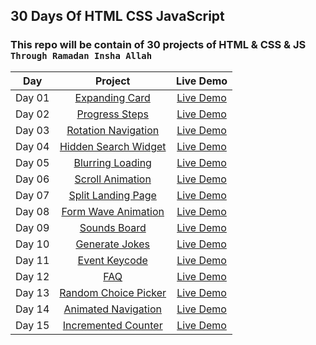 ## 30 Days Of HTML CSS JavaScript

### This repo will be contain of 30 projects of HTML &amp; CSS &amp; JS `Through Ramadan Insha Allah`

|  Day  |            Project             | Live Demo |
| :-: | :----------------------------: | :-------: |
| Day 01  |       [Expanding Card](https://github.com/ashrafemad097/30-Days-Of-HTML-CSS-JavaScript/tree/main/Day%2001%20-%20Expanding%20Cards)       | [Live Demo](https://expandiing-cards.netlify.app/)  |
| Day 02  |       [Progress Steps](https://github.com/ashrafemad097/30-Days-Of-HTML-CSS-JavaScript/tree/main/Day%2002%20-%20Progress%20Steps)       | [Live Demo](https://progres-steps.netlify.app/)  |
| Day 03  |       [Rotation Navigation](https://github.com/ashrafemad097/30-Days-Of-HTML-CSS-JavaScript/tree/main/Day%2003%20-%20Rotating%20Navigation)       | [Live Demo](https://rotation-navigation.netlify.app/)  |
| Day 04  |       [Hidden Search Widget](https://github.com/ashrafemad097/30-Days-Of-HTML-CSS-JavaScript/tree/main/Day%2004%20-%20Hidden%20Search%20Widget)       | [Live Demo](https://search-hidden-widget.netlify.app/)  |
| Day 05  |       [Blurring Loading](https://github.com/ashrafemad097/30-Days-Of-HTML-CSS-JavaScript/tree/main/Day%2005%20-%20Blurry%20Loading)       | [Live Demo](https://blurr-loading.netlify.app/)  |
| Day 06  |       [Scroll Animation](https://github.com/ashrafemad097/30-Days-Of-HTML-CSS-JavaScript/tree/main/Day%2006%20-%20Scroll%20Animation)       | [Live Demo](https://scroll-aniimation.netlify.app/)  |
| Day 07  |       [Split Landing Page](https://github.com/ashrafemad097/30-Days-Of-HTML-CSS-JavaScript/tree/main/Day%2007%20-%20Split%20Landing%20Page)       | [Live Demo](https://split-landing-pagee.netlify.app/)  |
| Day 08  |       [Form Wave Animation](https://github.com/ashrafemad097/30-Days-Of-HTML-CSS-JavaScript/tree/main/Day%2008%20-%20Form%20Wave%20Animation)       | [Live Demo](https://form-wave-aniimation.netlify.app/)  |
| Day 09  |       [Sounds Board](https://github.com/ashrafemad097/30-Days-Of-HTML-CSS-JavaScript/tree/main/Day%2009%20-%20Sound%20Board)       | [Live Demo](https://sound-b0ard.netlify.app/)  |
| Day 10  |       [Generate Jokes](https://github.com/ashrafemad097/30-Days-Of-HTML-CSS-JavaScript/tree/main/Day%2010%20-%20Dad%20Jokes)       | [Live Demo](https://generate-dad-joke.netlify.app/)  |
| Day 11  |       [Event Keycode](https://github.com/ashrafemad097/30-Days-Of-HTML-CSS-JavaScript/tree/main/Day%2011%20-%20Event%20KeyCodes)       | [Live Demo](https://event-keycodee.netlify.app/)  |
| Day 12  |       [FAQ](https://github.com/ashrafemad097/30-Days-Of-HTML-CSS-JavaScript/tree/main/Day%2012%20-%20FAQ%20Collapse)       | [Live Demo](https://faqq-collapse.netlify.app/)  |
| Day 13  |       [Random Choice Picker](https://github.com/ashrafemad097/30-Days-Of-HTML-CSS-JavaScript/tree/main/Day%2013%20-%20Random%20Choice%20Picker)       | [Live Demo](https://random-choicee-picker.netlify.app/)  |
| Day 14  |       [Animated Navigation](https://github.com/ashrafemad097/30-Days-Of-HTML-CSS-JavaScript/tree/main/Day%2014%20-%20Animated%20Navigation)       | [Live Demo](https://animateed-navigation.netlify.app/)  |
| Day 15  |       [Incremented Counter](https://github.com/ashrafemad097/30-Days-Of-HTML-CSS-JavaScript/tree/main/Day%2015%20-%20IncrementingCounter)       | [Live Demo](https://incremented-counter.netlify.app/)  |
